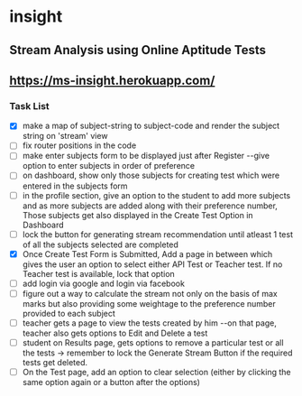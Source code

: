 # insight
## Stream Analysis using Online Aptitude Tests
## https://ms-insight.herokuapp.com/

### Task List


- [x] make a map of subject-string to subject-code and render the subject string on 'stream' view
- [ ] fix router positions in the code
- [ ] make enter subjects form to be displayed just after Register --give option to enter subjects in order of preference
- [ ] on dashboard, show only those subjects for creating test which were entered in the subjects form
- [ ] in the profile section, give an option to the student to add more subjects and as more subjects are added along with their preference number, Those subjects get also displayed in the Create Test Option in Dashboard
- [ ] lock the button for generating stream recommendation until atleast 1 test of all the subjects selected are completed
- [x] Once Create Test Form is Submitted, Add a page in between which gives the user an option to select either API Test or Teacher test. If no Teacher test is available, lock that option
- [ ] add login via google and login via facebook 
- [ ] figure out a way to calculate the stream not only on the basis of max marks but also providing some weightage to the preference number provided to each subject 
- [ ] teacher gets a page to view the tests created by him --on that page, teacher also gets options to Edit and Delete a test
- [ ] student on Results page, gets options to remove a particular test or all the tests -> remember to lock the Generate Stream Button if the required tests get deleted.    
- [ ] On the Test page, add an option to clear selection (either by clicking the same option again or a button after the options)  
